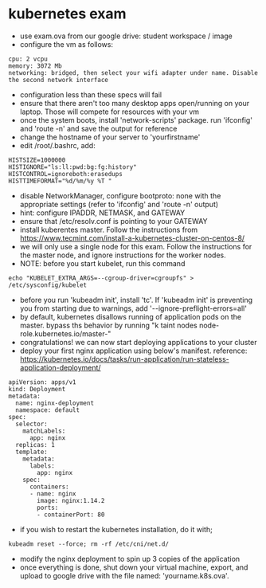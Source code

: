 # kubernetes exam

* use exam.ova from our google drive: student workspace / image
* configure the vm as follows:

```
cpu: 2 vcpu
memory: 3072 Mb
networking: bridged, then select your wifi adapter under name. Disable the second network interface
```

* configuration less than these specs will fail
* ensure that there aren't too many desktop apps open/running on your laptop. Those will compete for resources with your vm
* once the system boots, install 'network-scripts' package. run 'ifconfig' and 'route -n' and save the output for reference
* change the hostname of your server to 'yourfirstname'
* edit /root/.bashrc, add:

```
HISTSIZE=1000000
HISTIGNORE="ls:ll:pwd:bg:fg:history"
HISTCONTROL=ignoreboth:erasedups
HISTTIMEFORMAT="%d/%m/%y %T "
```

* disable NetworkManager, configure bootproto: none with the appropriate settings (refer to 'ifconfig' and 'route -n' output)
* hint: configure IPADDR, NETMASK, and GATEWAY
* ensure that /etc/resolv.conf is pointing to your GATEWAY
* install kuberentes master. Follow the instructions from https://www.tecmint.com/install-a-kubernetes-cluster-on-centos-8/
* we will only use a single node for this exam. Follow the instructions for the master node, and ignore instructions for the worker nodes.
* NOTE: before you start kubelet, run this command

```
echo "KUBELET_EXTRA_ARGS=--cgroup-driver=cgroupfs" > /etc/sysconfig/kubelet
```

* before you run 'kubeadm init', install 'tc'. If 'kubeadm init' is preventing you from starting due to warnings, add '--ignore-preflight-errors=all'
* by default, kubernetes disallows running of application pods on the master. bypass ths behavior by running "k taint nodes <name of your node> node-role.kubernetes.io/master-"
* congratulations! we can now start deploying applications to your cluster
* deploy your first nginx application using below's manifest. reference: https://kubernetes.io/docs/tasks/run-application/run-stateless-application-deployment/

```
apiVersion: apps/v1
kind: Deployment
metadata:
  name: nginx-deployment
  namespace: default
spec:
  selector:
    matchLabels:
      app: nginx
  replicas: 1
  template:
    metadata:
      labels:
        app: nginx
    spec:
      containers:
      - name: nginx
        image: nginx:1.14.2
        ports:
        - containerPort: 80
```

* if you wish to restart the kubernetes installation, do it with;

```
kubeadm reset --force; rm -rf /etc/cni/net.d/
```

* modify the nginx deployment to spin up 3 copies of the application
* once everything is done, shut down your virtual machine, export, and upload to google drive with the file named: 'yourname.k8s.ova'.

